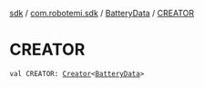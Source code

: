 [sdk](../../index.md) / [com.robotemi.sdk](../index.md) / [BatteryData](index.md) / [CREATOR](./-c-r-e-a-t-o-r.md)

# CREATOR

`val CREATOR: `[`Creator`](https://developer.android.com/reference/android/os/Parcelable/Creator.html)`<`[`BatteryData`](index.md)`>`